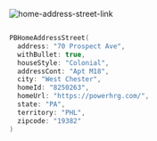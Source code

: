 ![home-address-street-link](https://github.com/powerhome/playbook/assets/92755007/890a61d9-896b-45a1-aa7c-c78783f3ac54)

```swift

PBHomeAddressStreet(
  address: "70 Prospect Ave",
  withBullet: true,
  houseStyle: "Colonial",
  addressCont: "Apt M18",
  city: "West Chester",
  homeId: "8250263",
  homeUrl: "https://powerhrg.com/",
  state: "PA",
  territory: "PHL",
  zipcode: "19382"
)

```
